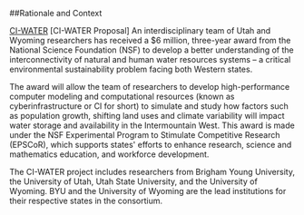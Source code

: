 ##Rationale and Context 


[CI-WATER](http://ci-water.org)
[CI-WATER Proposal]
An interdisciplinary team of Utah and Wyoming researchers has received a $6 million, three-year award from the National Science Foundation (NSF) to develop a better understanding of the interconnectivity of natural and human water resources systems – a critical environmental sustainability problem facing both Western states.

The award will allow the team of researchers to develop high-performance computer modeling and computational resources (known as cyberinfrastructure or CI for short) to simulate and study how factors such as population growth, shifting land uses and climate variability will impact water storage and availability in the Intermountain West. This award is made under the NSF Experimental Program to Stimulate Competitive Research (EPSCoR), which supports states' efforts to enhance research, science and mathematics education, and workforce development.
 
The CI-WATER project includes researchers from Brigham Young University, the University of Utah, Utah State University, and the University of Wyoming. BYU and the University of Wyoming are the lead institutions for their respective states in the consortium.
